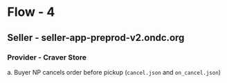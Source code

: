 # Flow - 4
## Seller - seller-app-preprod-v2.ondc.org
### Provider - Craver Store

a. Buyer NP cancels order before pickup (`cancel.json` and `on_cancel.json`)